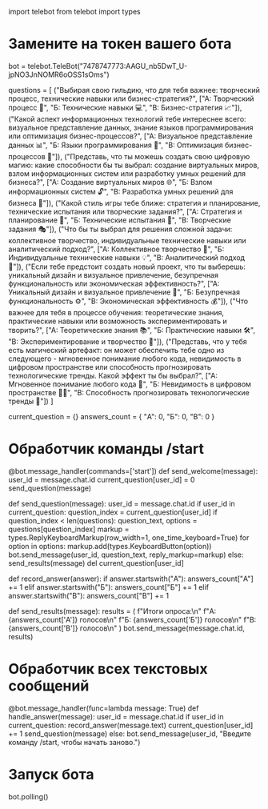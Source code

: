 import telebot
from telebot import types

# Замените на токен вашего бота
bot = telebot.TeleBot("7478747773:AAGU_nb5DwT_U-jpNO3JnNOMR6oOSS1sOms")

questions = [
    ("Выбирая свою гильдию, что для тебя важнее: творческий процесс, технические навыки или бизнес-стратегия?",
     ["А: Творческий процесс 🎨", "Б: Технические навыки 💻", "В: Бизнес-стратегия 📈"]),
    ("Какой аспект информационных технологий тебе интереснее всего: визуальное представление данных, знание языков программирования или оптимизация бизнес-процессов?",
     ["А: Визуальное представление данных 📊", "Б: Языки программирования 💬", "В: Оптимизация бизнес-процессов 🔄"]),
    ("Представь, что ты можешь создать свою цифровую магию: какие способности бы ты выбрал: создание виртуальных миров, взлом информационных систем или разработку умных решений для бизнеса?",
     ["А: Создание виртуальных миров 🌐", "Б: Взлом информационных систем 🔓", "В: Разработка умных решений для бизнеса 💼"]),
    ("Какой стиль игры тебе ближе: стратегия и планирование, технические испытания или творческие задания?",
     ["А: Стратегия и планирование 📝", "Б: Технические испытания 🔧", "В: Творческие задания 🎭"]),
    ("Что бы ты выбрал для решения сложной задачи: коллективное творчество, индивидуальные технические навыки или аналитический подход?",
     ["А: Коллективное творчество 🤝", "Б: Индивидуальные технические навыки 💡", "В: Аналитический подход 🧩"]),
    ("Если тебе предстоит создать новый проект, что ты выберешь: уникальный дизайн и визуальное привлечение, безупречная функциональность или экономическая эффективность?",
     ["А: Уникальный дизайн и визуальное привлечение 🎨", "Б: Безупречная функциональность ⚙️", "В: Экономическая эффективность 💰"]),
    ("Что важнее для тебя в процессе обучения: теоретические знания, практические навыки или возможность экспериментировать и творить?",
     ["А: Теоретические знания 📚", "Б: Практические навыки 🛠️", "В: Экспериментирование и творчество 🌈"]),
    ("Представь, что у тебя есть магический артефакт: он может обеспечить тебе одно из следующего - мгновенное понимание любого кода, невидимость в цифровом пространстве или способность прогнозировать технологические тренды. Какой эффект ты бы выбрал?",
     ["А: Мгновенное понимание любого кода 🧙", "Б: Невидимость в цифровом пространстве 🕵️‍♂️", "В: Способность прогнозировать технологические тренды 🔮"])
]

current_question = {}
answers_count = {
    "А": 0,
    "Б": 0,
    "В": 0
}

# Обработчик команды /start
@bot.message_handler(commands=['start'])
def send_welcome(message):
    user_id = message.chat.id
    current_question[user_id] = 0
    send_question(message)

def send_question(message):
    user_id = message.chat.id
    if user_id in current_question:
        question_index = current_question[user_id]
        if question_index < len(questions):
            question_text, options = questions[question_index]
            markup = types.ReplyKeyboardMarkup(row_width=1, one_time_keyboard=True)
            for option in options:
                markup.add(types.KeyboardButton(option))
            bot.send_message(user_id, question_text, reply_markup=markup)
        else:
            send_results(message)
            del current_question[user_id]

def record_answer(answer):
    if answer.startswith("А"):
        answers_count["А"] += 1
    elif answer.startswith("Б"):
        answers_count["Б"] += 1
    elif answer.startswith("В"):
        answers_count["В"] += 1

def send_results(message):
    results = (
        f"Итоги опроса:\n"
        f"А: {answers_count['А']} голосов\n"
        f"Б: {answers_count['Б']} голосов\n"
        f"В: {answers_count['В']} голосов\n"
    )
    bot.send_message(message.chat.id, results)

# Обработчик всех текстовых сообщений
@bot.message_handler(func=lambda message: True)
def handle_answer(message):
    user_id = message.chat.id
    if user_id in current_question:
        record_answer(message.text)
        current_question[user_id] += 1
        send_question(message)
    else:
        bot.send_message(user_id, "Введите команду /start, чтобы начать заново.")

# Запуск бота
bot.polling()
